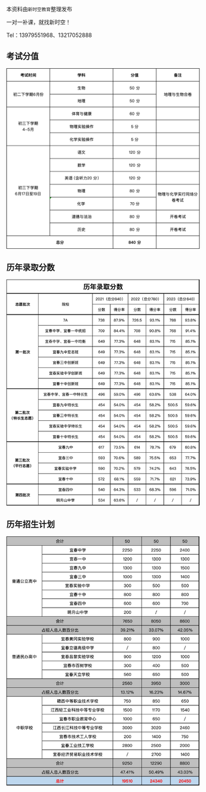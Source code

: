 本资料由`新时空教育`整理发布

一对一补课，就找新时空！

Tel：13979551968、13217052888

## 考试分值

![img](1710406569758-b843a70c-6c3b-4173-9c1a-40652c42bc81.jpeg)

## 历年录取分数

![img](1710406588880-195b697a-fc8f-4133-acb5-92f595640e54.jpeg)

## 历年招生计划

![img](1710406604821-5e483ef8-8daa-4944-b428-aa556eadd722.jpeg)